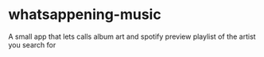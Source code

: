 # whatsappening-music
A small app that lets calls album art and spotify preview playlist of the artist you search for
